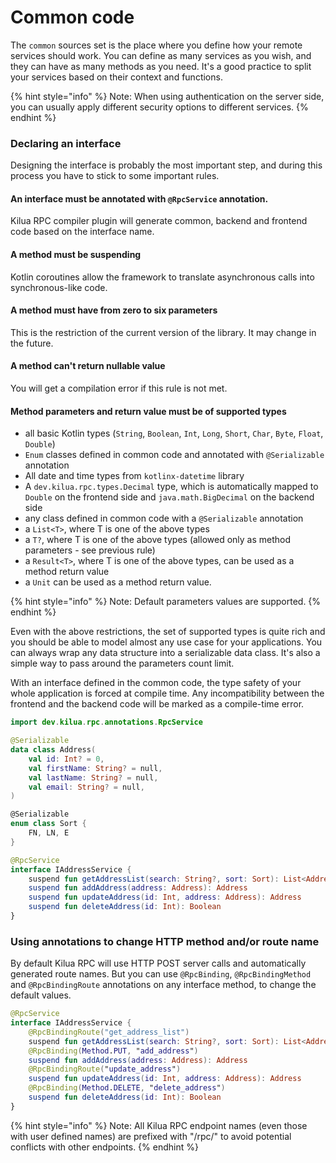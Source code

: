 # Common code

The `common` sources set is the place where you define how your remote services should work. You can define as many services as you wish, and they can have as many methods as you need. It's a good practice to split your services based on their context and functions.

{% hint style="info" %}
Note: When using authentication on the server side, you can usually apply different security options to different services.
{% endhint %}

### Declaring an interface

Designing the interface is probably the most important step, and during this process you have to stick to some important rules.

#### An interface must be annotated with `@RpcService` annotation.

Kilua RPC compiler plugin will generate common, backend and frontend code based on the interface name.

#### A method must be suspending

Kotlin coroutines allow the framework to translate asynchronous calls into synchronous-like code.

#### A method must have from zero to six parameters

This is the restriction of the current version of the library. It may change in the future.

#### A method can't return nullable value

You will get a compilation error if this rule is not met.

#### Method parameters and return value must be of supported types

* all basic Kotlin types (`String`, `Boolean`, `Int`, `Long`, `Short`, `Char`, `Byte`, `Float`, `Double`)
* `Enum` classes defined in common code and annotated with `@Serializable` annotation
* All date and time types from `kotlinx-datetime` library
* A `dev.kilua.rpc.types.Decimal` type, which is automatically mapped to `Double` on the frontend side and `java.math.BigDecimal` on the backend side
* any class defined in common code with a `@Serializable` annotation
* a `List<T>`, where T is one of the above types
* a `T?`, where T is one of the above types (allowed only as method parameters - see previous rule)
* a `Result<T>`, where T is one of the above types, can be used as a method return value
* a `Unit` can be used as a method return value.

{% hint style="info" %}
Note: Default parameters values are supported.
{% endhint %}

Even with the above restrictions, the set of supported types is quite rich and you should be able to model almost any use case for your applications. You can always wrap any data structure into a serializable data class. It's also a simple way to pass around the parameters count limit.

With an interface defined in the common code, the type safety of your whole application is forced at compile time. Any incompatibility between the frontend and the backend code will be marked as a compile-time error.

```kotlin
import dev.kilua.rpc.annotations.RpcService

@Serializable
data class Address(
    val id: Int? = 0,
    val firstName: String? = null,
    val lastName: String? = null,
    val email: String? = null,
)

@Serializable
enum class Sort {
    FN, LN, E
}

@RpcService
interface IAddressService {
    suspend fun getAddressList(search: String?, sort: Sort): List<Address>
    suspend fun addAddress(address: Address): Address
    suspend fun updateAddress(id: Int, address: Address): Address
    suspend fun deleteAddress(id: Int): Boolean
}
```

### Using annotations to change HTTP method and/or route name

By default Kilua RPC will use HTTP POST server calls and automatically generated route names. But you can use `@RpcBinding`, `@RpcBindingMethod` and `@RpcBindingRoute` annotations on any interface method, to change the default values.

```kotlin
@RpcService
interface IAddressService {
    @RpcBindingRoute("get_address_list")
    suspend fun getAddressList(search: String?, sort: Sort): List<Address>
    @RpcBinding(Method.PUT, "add_address")
    suspend fun addAddress(address: Address): Address
    @RpcBindingRoute("update_address")
    suspend fun updateAddress(id: Int, address: Address): Address
    @RpcBinding(Method.DELETE, "delete_address")
    suspend fun deleteAddress(id: Int): Boolean
}
```

{% hint style="info" %}
Note: All Kilua RPC endpoint names (even those with user defined names) are prefixed with "/rpc/" to avoid potential conflicts with other endpoints.
{% endhint %}
